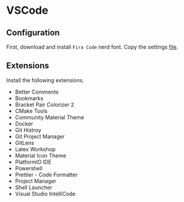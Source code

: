 # VSCode

## Configuration
First, download and install `Fira Code` nerd font.
Copy the settings [file](./settings.json).


## Extensions
Install the following extensions.
- Better Comments
- Bookmarks
- Bracket Pair Colorizer 2
- CMake Tools
- Community Material Theme
- Docker
- Git Histroy
- Git Project Manager
- GitLens
- Latex Workshop
- Material Icon Theme
- PlatformIO IDE
- Powershell
- Prettier - Code Formatter
- Project Manager
- Shell Launcher
- Visual Studio IntelliCode
